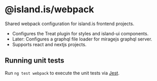 # @island.is/webpack

Shared webpack configuration for island.is frontend projects.

- Configures the Treat plugin for styles and island-ui components.
- Later: Configures a graphql file loader for miragejs graphql server.
- Supports react and nextjs projects.

## Running unit tests

Run `ng test webpack` to execute the unit tests via [Jest](https://jestjs.io).
